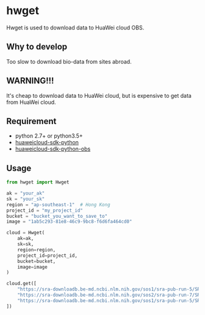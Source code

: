 # hwget
Hwget is used to download data to HuaWei cloud OBS.

## Why to develop
Too slow to download bio-data from sites abroad.
## WARNING!!!
It's cheap to download data to HuaWei cloud, but is expensive to get data from HuaWei cloud.
## Requirement 
* python 2.7+ or python3.5+
* [huaweicloud-sdk-python](https://github.com/huaweicloud/huaweicloud-sdk-python)
* [huaweicloud-sdk-python-obs](https://github.com/huaweicloud/huaweicloud-sdk-python-obs)

## Usage
```python
from hwget import Hwget

ak = "your_ak"
sk = "your_sk"
region = "ap-southeast-1"  # Hong Kong
project_id = "my_project_id"
bucket = "bucket_you_want_to_save_to"
image = "1ab5c293-81e8-46c9-9bc8-f6d6fa464cd0"

cloud = Hwget(
    ak=ak,
    sk=sk, 
    region=region, 
    project_id=project_id,
    bucket=bucket,
    image=image
)

cloud.get([
    "https://sra-downloadb.be-md.ncbi.nlm.nih.gov/sos1/sra-pub-run-5/SRR1609905/SRR1609905.2",
    "https://sra-downloadb.be-md.ncbi.nlm.nih.gov/sos2/sra-pub-run-7/SRR1609906/SRR1609906.2",
    "https://sra-downloadb.be-md.ncbi.nlm.nih.gov/sos1/sra-pub-run-5/SRR1609907/SRR1609907.2",
])

```
